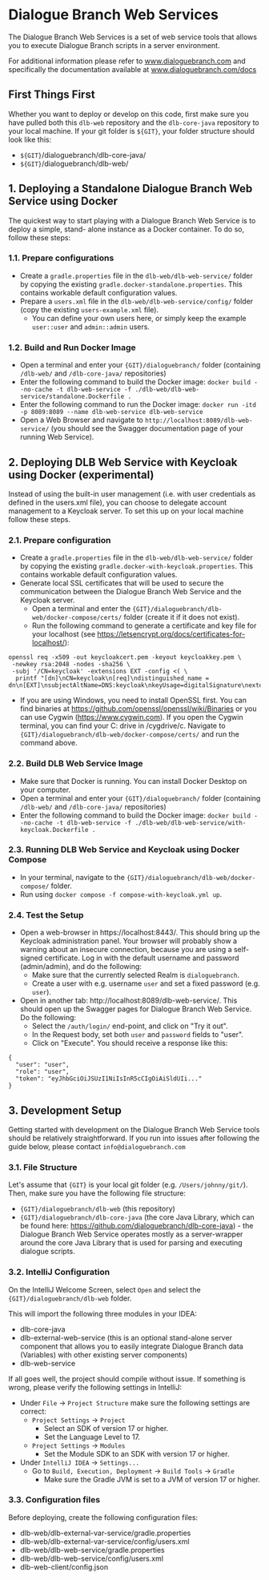 # Dialogue Branch Web Services
The Dialogue Branch Web Services is a set of web service tools that allows you to execute Dialogue
Branch scripts in a server environment. 

For additional information please refer to www.dialoguebranch.com and specifically the
documentation available at www.dialoguebranch.com/docs

## First Things First
Whether you want to deploy or develop on this code, first make sure you have pulled both this 
`dlb-web` repository and the `dlb-core-java` repository to your local machine. If your git folder is
 `${GIT}`, your folder structure should look like this:

* `${GIT}`/dialoguebranch/dlb-core-java/
* `${GIT}`/dialoguebranch/dlb-web/

## 1. Deploying a Standalone Dialogue Branch Web Service using Docker
The quickest way to start playing with a Dialogue Branch Web Service is to deploy a simple, stand-
alone instance as a Docker container. To do so, follow these steps:

### 1.1. Prepare configurations
* Create a `gradle.properties` file in the `dlb-web/dlb-web-service/` folder by copying the existing 
`gradle.docker-standalone.properties`. This contains workable default configuration values. 
* Prepare a `users.xml` file in the `dlb-web/dlb-web-service/config/` folder (copy the existing 
`users-example.xml` file).
  * You can define your own users here, or simply keep the example `user::user` and `admin::admin`
    users.

### 1.2. Build and Run Docker Image
* Open a terminal and enter your `{GIT}/dialoguebranch/` folder (containing `/dlb-web/` and 
`/dlb-core-java/` repositories)
* Enter the following command to build the Docker image: `docker build --no-cache -t
dlb-web-service -f ./dlb-web/dlb-web-service/standalone.Dockerfile .`
* Enter the following command to run the Docker image: `docker run -itd -p 8089:8089 --name dlb-web-service dlb-web-service`
* Open a Web Browser and navigate to `http://localhost:8089/dlb-web-service/` (you should see 
the Swagger documentation page of your running Web Service).

## 2. Deploying DLB Web Service with Keycloak using Docker (experimental)
Instead of using the built-in user management (i.e. with user credentials as defined in the 
users.xml file), you can choose to delegate account management to a Keycloak server. To set this up
on your local machine follow these steps.

### 2.1. Prepare configuration
* Create a `gradle.properties` file in the `dlb-web/dlb-web-service/` folder by copying the existing 
`gradle.docker-with-keycloak.properties`. This contains workable default configuration values.
* Generate local SSL certificates that will be used to secure the communication between the 
  Dialogue Branch Web Service and the Keycloak server. 
  * Open a terminal and enter the `{GIT}/dialoguebranch/dlb-web/docker-compose/certs/` folder (create it if it does not exist).
  * Run the following command to generate a certificate and key file for your localhost (see 
    https://letsencrypt.org/docs/certificates-for-localhost/):

```
openssl req -x509 -out keycloakcert.pem -keyout keycloakkey.pem \
 -newkey rsa:2048 -nodes -sha256 \
 -subj '/CN=keycloak' -extensions EXT -config <( \
  printf "[dn]\nCN=keycloak\n[req]\ndistinguished_name = dn\n[EXT]\nsubjectAltName=DNS:keycloak\nkeyUsage=digitalSignature\nextendedKeyUsage=serverAuth")
```
  * If you are using Windows, you need to install OpenSSL first. You can find binaries at
    https://github.com/openssl/openssl/wiki/Binaries or you can use Cygwin (https://www.cygwin.com).
    If you open the Cygwin terminal, you can find your C: drive in /cygdrive/c. Navigate to
    `{GIT}/dialoguebranch/dlb-web/docker-compose/certs/` and run the command above.

### 2.2. Build DLB Web Service Image
* Make sure that Docker is running. You can install Docker Desktop on your computer.
* Open a terminal and enter your `{GIT}/dialoguebranch/` folder (containing `/dlb-web/` and 
`/dlb-core-java/` repositories)
* Enter the following command to build the Docker image: `docker build --no-cache -t dlb-web-service -f ./dlb-web/dlb-web-service/with-keycloak.Dockerfile .`

### 2.3. Running DLB Web Service and Keycloak using Docker Compose
* In your terminal, navigate to the `{GIT}/dialoguebranch/dlb-web/docker-compose/` folder.
* Run using `docker compose -f compose-with-keycloak.yml up`.

### 2.4. Test the Setup
* Open a web-browser in https://localhost:8443/. This should bring up the Keycloak administration
  panel. Your browser will probably show a warning about an insecure connection, because you are
  using a self-signed certificate. Log in with the default username and password (admin/admin), and do the following:
  * Make sure that the currently selected Realm is `dialoguebranch`.
  * Create a user with e.g. username `user` and set a fixed password (e.g. `user`).
* Open in another tab: http://localhost:8089/dlb-web-service/. This should open up the Swagger pages
  for Dialogue Branch Web Service. Do the following:
  * Select the `/auth/login/` end-point, and click on "Try it out".
  * In the Request body, set both `user` and `password` fields to "user".
  * Click on "Execute". You should receive a response like this:

```
{
  "user": "user",
  "role": "user",
  "token": "eyJhbGciOiJSUzI1NiIsInR5cCIgOiAiSldUIi..."
}
```


## 3. Development Setup
Getting started with development on the Dialogue Branch Web Service tools should be relatively 
straightforward. If you run into issues after following the guide below, please contact 
`info@dialoguebranch.com`

### 3.1. File Structure
Let's assume that `{GIT}` is your local git folder (e.g. `/Users/johnny/git/`). Then, make 
sure you have the following file structure:

* `{GIT}/dialoguebranch/dlb-web` (this repository)
* `{GIT}/dialoguebranch/dlb-core-java` (the core Java Library, which can be found here: 
https://github.com/dialoguebranch/dlb-core-java) - the Dialogue Branch Web Service operates
mostly as a server-wrapper around the core Java Library that is used for parsing and executing
dialogue scripts.

### 3.2. IntelliJ Configuration
On the IntelliJ Welcome Screen, select `Open` and select the `{GIT}/dialoguebranch/dlb-web` 
folder.

This will import the following three modules in your IDEA:
* dlb-core-java
* dlb-external-web-service (this is an optional stand-alone server component that allows you to 
easily integrate Dialogue Branch data (Variables) with other existing server components)
* dlb-web-service

If all goes well, the project should compile without issue. If something is wrong, please verify
the following settings in IntelliJ:

* Under `File` -> `Project Structure` make sure the following settings are correct:
  * `Project Settings` -> `Project`
    * Select an SDK of version 17 or higher.
    * Set the Language Level to 17.
  * `Project Settings` -> `Modules`
    * Set the Module SDK to an SDK with version 17 or higher.
* Under `IntelliJ IDEA` -> `Settings...`
  * Go to `Build, Execution, Deployment` -> `Build Tools` -> `Gradle`
    * Make sure the Gradle JVM is set to a JVM of version 17 or higher.

### 3.3. Configuration files
Before deploying, create the following configuration files:

* dlb-web/dlb-external-var-service/gradle.properties
* dlb-web/dlb-external-var-service/config/users.xml
* dlb-web/dlb-web-service/gradle.properties
* dlb-web/dlb-web-service/config/users.xml
* dlb-web-client/config.json

